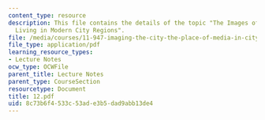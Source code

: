 ```yaml
---
content_type: resource
description: This file contains the details of the topic "The Images of Commonplace
  Living in Modern City Regions".
file: /media/courses/11-947-imaging-the-city-the-place-of-media-in-city-design-and-development-fall-1998/8c73b6f4533c53ade3b5dad9abb13de4_12.pdf
file_type: application/pdf
learning_resource_types:
- Lecture Notes
ocw_type: OCWFile
parent_title: Lecture Notes
parent_type: CourseSection
resourcetype: Document
title: 12.pdf
uid: 8c73b6f4-533c-53ad-e3b5-dad9abb13de4
---
```

